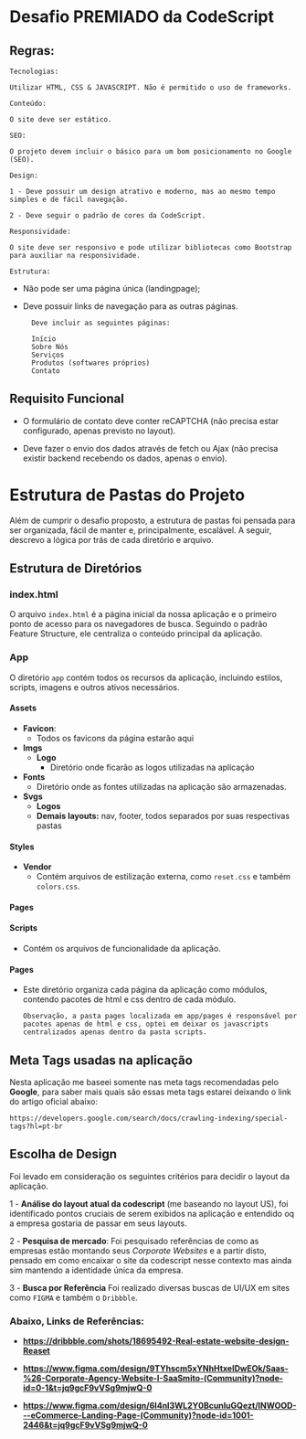 # Desafio PREMIADO da CodeScript
## Regras:

`Tecnologias:` 

    Utilizar HTML, CSS & JAVASCRIPT. Não é permitido o uso de frameworks.

`Conteúdo:` 

    O site deve ser estático.

`SEO:`
    
    O projeto devem incluir o básico para um bom posicionamento no Google (SEO).

`Design:` 
    
    1 - Deve possuir um design atrativo e moderno, mas ao mesmo tempo simples e de fácil navegação.

    2 - Deve seguir o padrão de cores da CodeScript.

`Responsividade:`

    O site deve ser responsivo e pode utilizar bibliotecas como Bootstrap para auxiliar na responsividade.

`Estrutura:`
- Não pode ser uma página única (landingpage);     
- Deve possuir links de navegação para as outras páginas.

        Deve incluir as seguintes páginas:

        Início
        Sobre Nós
        Serviços
        Produtos (softwares próprios)
        Contato

## Requisito Funcional

- O formulário de contato deve conter reCAPTCHA (não precisa estar configurado, apenas previsto no layout).

- Deve fazer o envio dos dados através de fetch ou Ajax (não precisa existir backend recebendo os dados, apenas o envio).

# Estrutura de Pastas do Projeto

Além de cumprir o desafio proposto, a estrutura de pastas foi pensada para ser organizada, fácil de manter e, principalmente, escalável. A seguir, descrevo a lógica por trás de cada diretório e arquivo.

## Estrutura de Diretórios

### index.html

O arquivo `index.html` é a página inicial da nossa aplicação e o primeiro ponto de acesso para os navegadores de busca. Seguindo o padrão Feature Structure, ele centraliza o conteúdo principal da aplicação.

### App

O diretório `app` contém todos os recursos da aplicação, incluindo estilos, scripts, imagens e outros ativos necessários.

#### Assets
- **Favicon**:
  - Todos os favicons da página estarão aqui
- **Imgs**
  - **Logo**
    - Diretório onde ficarão as logos utilizadas na aplicação
- **Fonts**
  - Diretório onde as fontes utilizadas na aplicação são armazenadas.
- **Svgs**
  - **Logos**
  - **Demais layouts:** nav, footer, todos separados por suas respectivas pastas

#### Styles

- **Vendor**
  - Contém arquivos de estilização externa, como `reset.css` e também `colors.css`.

#### Pages

#### Scripts

- Contém os arquivos de funcionalidade da aplicação.

#### Pages
  - Este diretório organiza cada página da aplicação como módulos, contendo pacotes de html e css dentro de cada módulo.

        Observação, a pasta pages localizada em app/pages é responsável por pacotes apenas de html e css, optei em deixar os javascripts centralizados apenas dentro da pasta scripts.
  
## Meta Tags usadas na aplicação
Nesta aplicação me baseei somente nas meta tags recomendadas pelo **Google**, para saber mais quais são essas meta tags estarei deixando o link do artigo oficial abaixo:

    https://developers.google.com/search/docs/crawling-indexing/special-tags?hl=pt-br

## Escolha de Design

Foi levado em consideração os seguintes critérios para decidir o layout da aplicação.

1 - **Análise do layout atual da codescript** (me baseando no layout US), foi identificado pontos cruciais de serem exibidos na aplicação e entendido oq a empresa gostaria de passar em seus layouts.

2 - **Pesquisa de mercado**: Foi pesquisado referências de como as empresas estão montando seus *Corporate Websites* e a partir disto, pensado em como encaixar o site da codescript nesse contexto mas ainda sim mantendo a identidade única da empresa.

3 - **Busca por Referência** Foi realizado diversas buscas de UI/UX em sites como `FIGMA` e também o `Dribbble`.

### Abaixo, Links de Referências:

  - **https://dribbble.com/shots/18695492-Real-estate-website-design-Reaset**

  - **https://www.figma.com/design/9TYhscm5xYNhHtxeIDwEOk/Saas-%26-Corporate-Agency-Website-I-SaaSmito-(Community)?node-id=0-1&t=jq9gcF9vVSg9mjwQ-0**

  - **https://www.figma.com/design/6I4nl3WL2Y0BcunluGQezt/INWOOD---eCommerce-Landing-Page-(Community)?node-id=1001-2446&t=jq9gcF9vVSg9mjwQ-0**
